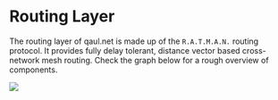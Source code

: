 # Routing Layer

The routing layer of qaul.net is made up of the `R.A.T.M.A.N.` routing protocol.
It provides fully delay tolerant, distance vector based cross-network mesh routing.
Check the graph below for a rough overview of components.

![](./assets/dependencies.svg)